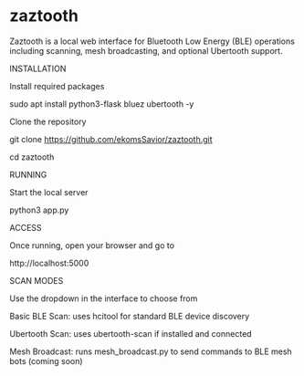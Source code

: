 # zaztooth

Zaztooth is a local web interface for Bluetooth Low Energy (BLE) operations including scanning, mesh broadcasting, and optional Ubertooth support.

INSTALLATION

Install required packages

sudo apt install python3-flask bluez ubertooth -y

Clone the repository

git clone https://github.com/ekomsSavior/zaztooth.git

cd zaztooth

RUNNING

Start the local server

python3 app.py

ACCESS

Once running, open your browser and go to

http://localhost:5000

SCAN MODES

Use the dropdown in the interface to choose from

Basic BLE Scan: uses hcitool for standard BLE device discovery

Ubertooth Scan: uses ubertooth-scan if installed and connected

Mesh Broadcast: runs mesh_broadcast.py to send commands to BLE mesh bots (coming soon)

